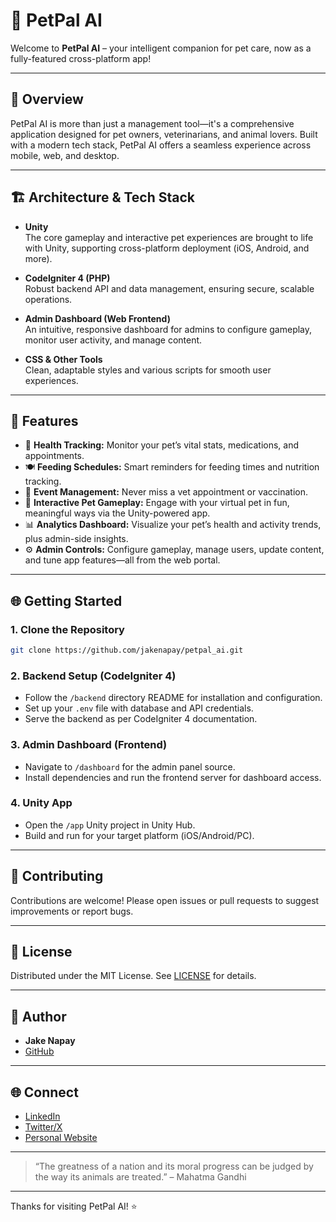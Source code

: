 # 🐾 PetPal AI

Welcome to **PetPal AI** – your intelligent companion for pet care, now as a fully-featured cross-platform app!

---

## 📖 Overview

PetPal AI is more than just a management tool—it's a comprehensive application designed for pet owners, veterinarians, and animal lovers. Built with a modern tech stack, PetPal AI offers a seamless experience across mobile, web, and desktop.

---

## 🏗️ Architecture & Tech Stack

- **Unity**  
  The core gameplay and interactive pet experiences are brought to life with Unity, supporting cross-platform deployment (iOS, Android, and more).

- **CodeIgniter 4 (PHP)**  
  Robust backend API and data management, ensuring secure, scalable operations.

- **Admin Dashboard (Web Frontend)**  
  An intuitive, responsive dashboard for admins to configure gameplay, monitor user activity, and manage content.

- **CSS & Other Tools**  
  Clean, adaptable styles and various scripts for smooth user experiences.

---

## 🚀 Features

- 🏥 **Health Tracking:** Monitor your pet’s vital stats, medications, and appointments.
- 🍽️ **Feeding Schedules:** Smart reminders for feeding times and nutrition tracking.
- 📅 **Event Management:** Never miss a vet appointment or vaccination.
- 🐾 **Interactive Pet Gameplay:** Engage with your virtual pet in fun, meaningful ways via the Unity-powered app.
- 📊 **Analytics Dashboard:** Visualize your pet’s health and activity trends, plus admin-side insights.
- ⚙️ **Admin Controls:** Configure gameplay, manage users, update content, and tune app features—all from the web portal.

---

## 🌐 Getting Started

### 1. Clone the Repository  
```bash
git clone https://github.com/jakenapay/petpal_ai.git
```

### 2. Backend Setup (CodeIgniter 4)
- Follow the `/backend` directory README for installation and configuration.
- Set up your `.env` file with database and API credentials.
- Serve the backend as per CodeIgniter 4 documentation.

### 3. Admin Dashboard (Frontend)
- Navigate to `/dashboard` for the admin panel source.
- Install dependencies and run the frontend server for dashboard access.

### 4. Unity App
- Open the `/app` Unity project in Unity Hub.
- Build and run for your target platform (iOS/Android/PC).

---

## 🤝 Contributing

Contributions are welcome! Please open issues or pull requests to suggest improvements or report bugs.

---

## 📄 License

Distributed under the MIT License. See [LICENSE](LICENSE) for details.

---

## 👤 Author

- **Jake Napay**
- [GitHub](https://github.com/jakenapay)

---

## 🌐 Connect

- [LinkedIn]() <!-- Add your LinkedIn URL -->
- [Twitter/X]() <!-- Add your Twitter/X handle -->
- [Personal Website]() <!-- Add your website/portfolio -->

---

> “The greatness of a nation and its moral progress can be judged by the way its animals are treated.” – Mahatma Gandhi

---

Thanks for visiting PetPal AI! ⭐️
